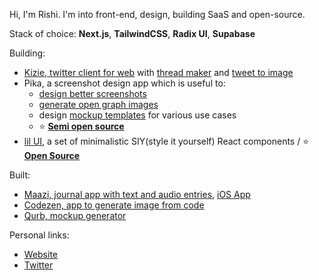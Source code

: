 Hi, I'm Rishi. I'm into front-end, design, building SaaS and open-source.

Stack of choice: **Next.js**, **TailwindCSS**, **Radix UI**, **Supabase**

Building:
- [Kizie, twitter client for web](https://kizie.co) with [thread maker](https://kizie.co/compose) and [tweet to image](https://kizie.co/tools/twitter-image)
- Pika, a screenshot design app which is useful to:
  - [design better screenshots](https://pika.style)
  - [generate open graph images](https://pika.style/open-graph-generator)
  - design [mockup templates](https://pika.style/templates) for various use cases
  - ⭐️ [**Semi open source**](http://github.com/rishimohan/pika)
- [lil UI](https://lil.rishimohan.me), a set of minimalistic SIY(style it yourself) React components / ⭐️ [**Open Source**](http://github.com/rishimohan/lil-ui)

Built:
- [Maazi, journal app with text and audio entries](https://maazi.vercel.app), [iOS App](https://apps.apple.com/us/app/maazi-personal-diary/id1535320472)
- [Codezen, app to generate image from code](https://codezen.rishimohan.me)
- [Qurb, mockup generator](https://qurb.rishimohan.me)

Personal links:
- [Website](https://rishimohan.me)
- [Twitter](https://twitter.com/thelifeofrishi)
